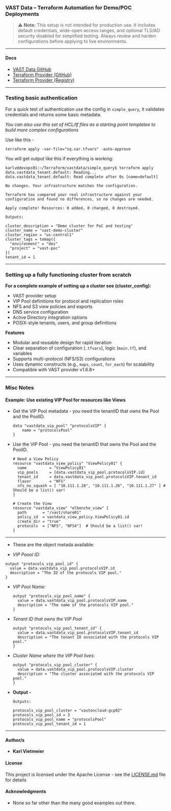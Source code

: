 ### VAST Data – Terraform Automation for Demo/POC Deployments

> ⚠️ **Note:** This setup is not intended for production use. It includes default credentials, wide-open access ranges, and optional TLS/AD security disabled for simplified testing. Always review and harden configurations before applying to live environments.


---
#### Docs

* [VAST Data GitHub](https://github.com/vast-data)
* [Terraform Provider (GitHub)](https://github.com/vast-data/terraform-provider-vastdata)
* [Terraform Provider (Registry)](https://registry.terraform.io/providers/vast-data/vastdata/latest/docs)

---

### Testing basic authentication

For a quick test of authentication use the config in `simple_query`, it validates credentials and returns some basic metadata.

*You can also use this set of HCL/tf files as a starting point templatee to build more complex configurations*

Use like this - 
```shell
terraform apply -var-file="sq.var.tfvars" -auto-approve
```

You will get output like this if everything is working:
```shell
karlv@devops01:~/Terraform/vastdata/simple_query$ terraform apply 
data.vastdata_tenant.default: Reading...
data.vastdata_tenant.default: Read complete after 0s [name=default]

No changes. Your infrastructure matches the configuration.

Terraform has compared your real infrastructure against your configuration and found no differences, so no changes are needed.

Apply complete! Resources: 0 added, 0 changed, 0 destroyed.

Outputs:

cluster_description = "Demo cluster for PoC and testing"
cluster_name = "vast-demo-cluster"
cluster_region = "us-central1"
cluster_tags = tomap({
  "environment" = "dev"
  "project" = "vast-poc"
})
tenant_id = 1
```

---

### Setting up a fully functioning cluster from scratch

**For a complete example of setting up a cluster see (cluster_config):**

* VAST provider setup
* VIP Pool definitions for protocol and replication roles
* NFS and S3 view policies and exports
* DNS service configuration
* Active Directory integration options
* POSIX-style tenants, users, and group definitions

**Features**

* Modular and reusable design for rapid iteration
* Clear separation of configuration (`.tfvars`), logic (`main.tf`), and variables
* Supports multi-protocol (NFS/S3) configurations
* Uses dynamic constructs (e.g., `maps`, `count`, `for_each`) for scalability
* Compatible with VAST provider v1.6.8+


---

### Misc Notes

#### Example: Use existing VIP Pool for resources like Views


- Get the VIP Pool metadata - you need the tenantID that owns the Pool and the PoolID.

  ``` hcl
  data "vastdata_vip_pool" "protocolsVIP" {
      name = "protocolsPool"
  }
  ```

- Use the VIP Pool - you need the tenantID that owns the Pool and the PoolID.

  ```hcl
  # Need a View Policy
  resource "vastdata_view_policy" "ViewPolicy01" {
    name          = "ViewPolicy01"
    vip_pools     = [data.vastdata_vip_pool.protocolsVIP.id]
    tenant_id     = data.vastdata_vip_pool.protocolsVIP.tenant_id
    flavor        = "NFS"
    nfs_no_squash = [ "10.111.1.28", "10.111.1.26", "10.111.1.27" ] # Should be a list() var!
  }

  # Create the View
  resource "vastdata_view" "elbencho_view" {
    path       = "/vast/share01"
    policy_id  = vastdata_view_policy.ViewPolicy01.id
    create_dir = "true"
    protocols  = ["NFS", "NFS4"]  # Should be a list() var!
  }
  ```

---

 - These are the object metada available:

 - *VIP Poool ID:*

  ```hcl
  output "protocols_vip_pool_id" {
    value = data.vastdata_vip_pool.protocolsVIP.id
    description = "The ID of the protocols VIP pool."
  }
  ```

- *VIP Pool Name:*

  ```hcl
  output "protocols_vip_pool_name" {
    value = data.vastdata_vip_pool.protocolsVIP.name
    description = "The name of the protocols VIP pool."
  }
  ```

- *Tenant ID that owns the VIP Pool*

  ```hcl
  output "protocols_vip_pool_tenant_id" {
    value = data.vastdata_vip_pool.protocolsVIP.tenant_id
    description = "The tenant ID associated with the protocols VIP pool."
  }
  ```

- *Cluster Name where the VIP Pool lives:*

  ```hcl
  output "protocols_vip_pool_cluster" {
    value = data.vastdata_vip_pool.protocolsVIP.cluster
    description = "The cluster associated with the protocols VIP pool."
  }
  ```

- **Output -**

  ```hcl
  Outputs:

  protocols_vip_pool_cluster = "vastoncloud-gcp02"
  protocols_vip_pool_id = 3
  protocols_vip_pool_name = "protocolsPool"
  protocols_vip_pool_tenant_id = 1
  ```

---

#### Author/s

* **Karl Vietmeier**

#### License

This project is licensed under the Apache License - see the [LICENSE.md](../LICENSE.md) file for details

#### Acknowledgments

* None so far other than the many good examples out there.
